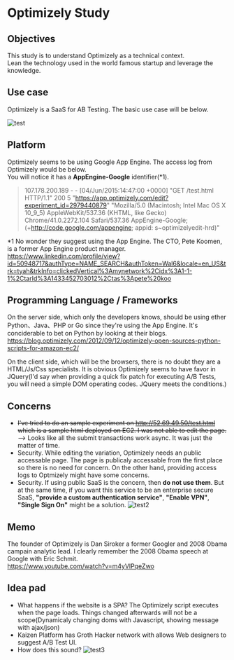 # Optimizely Study  
## Objectives
This study is to understand Optimizely as a technical context.  
Lean the technology used in the world famous startup and leverage the knowledge.  

## Use case
Optimizely is a SaaS for AB Testing. The basic use case will be below.
  
![test](https://lh3.googleusercontent.com/qPq70-B0GDdmfa1AIoM7UQKM45-QU2shAygKBzyBsuKNdv-Nsa7z8JOs2Z1Q2FFgJqbIbgN43wjtFmA=w2560-h1576-rw)
  
## Platform
Optimizely seems to be using Google App Engine. The access log from Optimizely would be below.  
You will notice it has a **AppEngine-Google** identifier(*1).
  
>107.178.200.189 - - [04/Jun/2015:14:47:00 +0000] "GET /test.html HTTP/1.1" 200 5 "https://app.optimizely.com/edit?experiment_id=2979440879" "Mozilla/5.0 (Macintosh; Intel Mac OS X 10_9_5) AppleWebKit/537.36 (KHTML, like Gecko) Chrome/41.0.2272.104 Safari/537.36 AppEngine-Google; (+http://code.google.com/appengine; appid: s~optimizelyedit-hrd)"
  
*1 No wonder they suggest using the App Engine. The CTO, Pete Koomen, is a former App Engine product manager.  
<https://www.linkedin.com/profile/view?id=50948717&authType=NAME_SEARCH&authToken=Wal6&locale=en_US&trk=tyah&trkInfo=clickedVertical%3Amynetwork%2Cidx%3A1-1-1%2CtarId%3A1433452703012%2Ctas%3Apete%20koo>
  
## Programming Language / Frameworks
On the server side, which only the developers knows, should be using ether Python、Java、PHP or Go since they're using the App Engine. It's conciderable to bet on Python by looking at their blogs.
<https://blog.optimizely.com/2012/09/12/optimizely-open-sources-python-scripts-for-amazon-ec2/>  
  
On the client side, which will be the browsers, there is no doubt they are a HTML/Js/Css specialists. It is obvious Optimizely seems to have favor in JQuery(I'd say when providing a quick fix patch for executing A/B Tests, you will need a simple DOM operating codes. JQuery meets the conditions.)
  
## Concerns
* ~~I've tried to do an sample experiment on <http://52.69.49.50/test.html> which is a sample html deployed on EC2. I was not able to edit the page.~~ --> Looks like all the submit transactions work async. It was just the matter of time.
* Security. While editing the variation, Optimizely needs an public accessable page. The page is publicaly accessable from the first place so there is no need for concern. On the other hand, providing access logs to Optmizely might have some concerns. 
* Security. If using public SaaS is the concern, then **do not use them**. But at the same time, if you want this service to be an enterprise secure SaaS, **"provide a custom authentication service"**, **"Enable VPN"**, **"Single Sign On"** might be a solution.
![test2](https://lh3.googleusercontent.com/fCkqlEt60w982pmQm7cmvw5l_9y9ST3MrEh7cnVakLmsfNoyxZ9pn4-4OvJwKZ9tGIFc0IZt_dPpqyg=w2560-h1576-rw)  

## Memo
The founder of Optimizely is Dan Siroker a former Googler and 2008 Obama campain analytic lead. I clearly remember the 2008 Obama speech at Google with Eric Schmit.   
<https://www.youtube.com/watch?v=m4yVlPqeZwo>

## Idea pad
* What happens if the website is a SPA? The Optimizely script executes when the page loads. Things changed afterwards will not be a scope(Dynamicaly changing doms with Javascript, showing message with ajax/json)
* Kaizen Platform has Groth Hacker network with allows Web designers to suggest A/B Test UI.
* How does this sound?
![test3](https://lh3.googleusercontent.com/MXN2cg9nOpCgTo7K7rx_fGMssnd3BnkuzJxbAaP815i4plPJgsM4kF3cQCRe24PMMR6vQm_50SNhkVg=w2560-h1576-rw)
  
  

